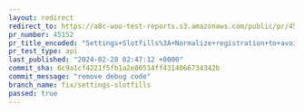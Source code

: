 ```yaml
---
layout: redirect
redirect_to: https://a8c-woo-test-reports.s3.amazonaws.com/public/pr/45152/api/index.html
pr_number: 45152
pr_title_encoded: "Settings+Slotfills%3A+Normalize+registration+to+avoid+conflicts"
pr_test_type: api
last_published: "2024-02-28 02:47:12 +0000"
commit_sha: 6c9a1cf4221f5fb1a2e80514ff4314066734342b
commit_message: "remove debug code"
branch_name: fix/settings-slotfills
passed: true
---
```

